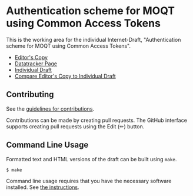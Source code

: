 # Authentication scheme for MOQT using Common Access Tokens

This is the working area for the individual Internet-Draft, "Authentication scheme for MOQT using Common Access Tokens".

* [Editor's Copy](https://moq-wg.github.io/CAT-4-MOQT/)
* [Datatracker Page](https://datatracker.ietf.org/doc/draft-law-moq-cat4moqt)
* [Individual Draft](https://datatracker.ietf.org/doc/html/draft-law-moq-cat4moqt)
* [Compare Editor's Copy to Individual Draft](https://wilaw.github.io/CAT-4-MOQT/#go.draft-law-moq-cat4moqt.diff)


## Contributing

See the
[guidelines for contributions](https://github.com/wilaw/CAT-4-MOQT/blob/main/CONTRIBUTING.md).

Contributions can be made by creating pull requests.
The GitHub interface supports creating pull requests using the Edit (✏) button.


## Command Line Usage

Formatted text and HTML versions of the draft can be built using `make`.

```sh
$ make
```

Command line usage requires that you have the necessary software installed.  See
[the instructions](https://github.com/martinthomson/i-d-template/blob/main/doc/SETUP.md).

